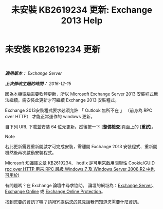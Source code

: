 ﻿---
title: '未安裝 KB2619234 更新: Exchange 2013 Help'
TOCTitle: 未安裝 KB2619234 更新
ms:assetid: d6734ca6-e443-4367-9eb7-0308aa87b9ff
ms:mtpsurl: https://technet.microsoft.com/zh-tw/library/ms.exch.setupreadiness.win7rpchttpassoccookieguidupdatenotinstalled(v=EXCHG.150)
ms:contentKeyID: 50474352
ms.date: 05/21/2018
mtps_version: v=EXCHG.150
ms.translationtype: MT
---

# 未安裝 KB2619234 更新

 

_**適用版本：** Exchange Server_

_**上次修改主題的時間：** 2016-12-15_

因為本機電腦需要軟體更新，所以 Microsoft Exchange Server 2013 安裝程式無法繼續。需安裝此更新才可繼續 Exchange 2013 安裝程式。

Exchange 2013安裝程式要求必須允許 「 Outlook 無所不在 」 （前身為 RPC over HTTP） 才能正常運作的 windows 更新。

自下列 URL 下載並安裝 64 位元更新，然後按一下 \[**整備檢查**\]頁面上的 \[**重試**\]。


> [!NOTE]  
> 若此更新需要重新開啟才可完成安裝，需離開 Exchange 2013 安裝程式、重新開機然後再次啟動安裝程式。




Microsoft 知識庫文章 KB2619234、 [hotfix 是可用來啟用關聯性 Cookie/GUID rpc over HTTP 用來 RPC 層級 Windows 7 及 Windows Server 2008 R2 中也可用於)](https://go.microsoft.com/fwlink/?linkid=3052%26kbid=2619234)

有問題嗎？在 Exchange 論壇中尋求協助。 論壇的網址為：[Exchange Server](https://go.microsoft.com/fwlink/p/?linkid=60612)、 [Exchange Online](https://go.microsoft.com/fwlink/p/?linkid=267542) 或 [Exchange Online Protection](https://go.microsoft.com/fwlink/p/?linkid=285351)。

找到您要的資訊了嗎？請撥冗[提供您的意見](mailto:exsetuphelpfeedback@microsoft.com?subject=exchange%202013%20setup%20help%20feedbac)讓我們知道您需要什麼資訊。

